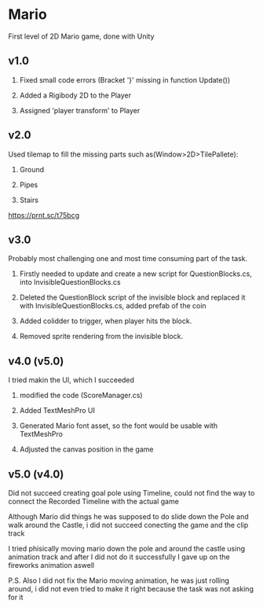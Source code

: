 # Mario

First level of 2D Mario game, done with Unity

## v1.0


1. Fixed small code errors (Bracket '}' missing in function Update())

2. Added a Rigibody 2D to the Player

3. Assigned 'player transform' to Player


## v2.0

Used tilemap to fill the missing parts such as(Window>2D>TilePallete):

1. Ground

2. Pipes

3. Stairs

https://prnt.sc/t75bcg

## v3.0

Probably most challenging one and most time consuming part of the task.

1. Firstly needed to update and create a new script for QuestionBlocks.cs, into InvisibleQuestionBlocks.cs

2. Deleted the QuestionBlock script of the invisible block and replaced it with InvisibleQuestionBlocks.cs, added prefab of the coin

3. Added colidder to trigger, when player hits the block.

4. Removed sprite rendering from the invisible block.

## v4.0 (v5.0)

I tried makin the UI, which I succeeded

1. modified the code (ScoreManager.cs)

2. Added TextMeshPro UI

3. Generated Mario font asset, so the font would be usable with TextMeshPro

4. Adjusted the canvas position in the game

## v5.0 (v4.0)

Did not succeed creating goal pole using Timeline, could not find the way to connect the Recorded Timeline with the actual game

Although Mario did things he was supposed to do slide down the Pole and walk around the Castle, i did not succeed conecting the game and the clip track


I tried phisically moving mario down the pole and around the castle using animation track and after I did not do it successfully I gave up on the fireworks animation aswell


P.S. Also I did not fix the Mario moving animation, he was just rolling around, i did not even tried to make it right because the task was not asking for it
